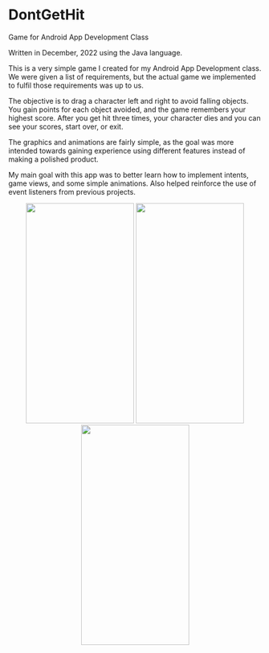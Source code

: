 # DontGetHit
Game for Android App Development Class

Written in December, 2022 using the Java language.

This is a very simple game I created for my Android App Development class.
We were given a list of requirements, but the actual game we implemented to fulfil those requirements was up to us.

The objective is to drag a character left and right to avoid falling objects. You gain points for each object avoided, and the game remembers your highest score.
After you get hit three times, your character dies and you can see your scores, start over, or exit.

The graphics and animations are fairly simple, as the goal was more intended towards gaining experience using different features instead of making a polished product.

My main goal with this app was to better learn how to implement intents, game views, and some simple animations.
Also helped reinforce the use of event listeners from previous projects.
<p float="left" align="center">
  <img src="https://user-images.githubusercontent.com/17883972/214753275-8d21eec0-4060-4362-8a0d-ac073c7764ea.png" width="215" height="438">
  <img src="https://user-images.githubusercontent.com/17883972/214753281-47d5c272-ca76-431e-aa76-653b466420f7.png" width="215" height="438">
  <img src="https://user-images.githubusercontent.com/17883972/214753284-6bb6f953-f1f6-448b-b086-263baf0a6df1.png" width="215" height="438">
</p>
